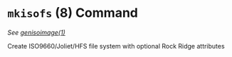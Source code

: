 # `mkisofs` (8) Command

*See [genisoimage(1)](../general/genisoimage-1.md)*

Create ISO9660/Joliet/HFS file system with optional Rock Ridge attributes